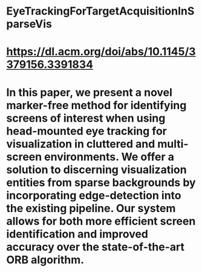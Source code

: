# EyeTrackingForTargetAcquisitionInSparseVis
# https://dl.acm.org/doi/abs/10.1145/3379156.3391834
# In this paper, we present a novel marker-free method for identifying screens of interest when using head-mounted eye tracking for visualization in cluttered and multi-screen environments. We offer a solution to discerning visualization entities from sparse backgrounds by incorporating edge-detection into the existing pipeline. Our system allows for both more efficient screen identification and improved accuracy over the state-of-the-art ORB algorithm.
# 

